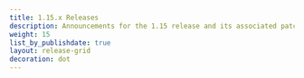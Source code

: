 ```yaml
---
title: 1.15.x Releases
description: Announcements for the 1.15 release and its associated patch releases.
weight: 15
list_by_publishdate: true
layout: release-grid
decoration: dot
---
```

